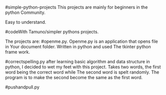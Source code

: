 #simple-python-projects
This projects are mainly for beginners in the python
Community.

Easy to understand.

#codeWith Tamuno/simpler pythons projects.

The projects are:
#openme.py.
Openme.py is an application that opens file in
Your document folder. Written in python and used
The tkinter python frame work.

#correctspelling.py
after learning basic algorithm and data structure
in python, I decided to wet my feet with this project.
Takes two words, the first word being the correct word while
The second word is spelt randomly. The program is to
make the second become the same as the first word.

#pushandpull.py
